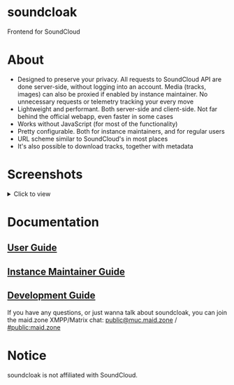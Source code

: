 # soundcloak
Frontend for SoundCloud

# About
- Designed to preserve your privacy. All requests to SoundCloud API are done server-side, without logging into an account. Media (tracks, images) can also be proxied if enabled by instance maintainer. No unnecessary requests or telemetry tracking your every move
- Lightweight and performant. Both server-side and client-side. Not far behind the official webapp, even faster in some cases
- Works without JavaScript (for most of the functionality)
- Pretty configurable. Both for instance maintainers, and for regular users
- URL scheme similar to SoundCloud's in most places
- It's also possible to download tracks, together with metadata

# Screenshots
<details>
<summary>Click to view</summary>

![Main page](docs/screenshots/1.png)
!["soundcloud" profile page. The description is expanded. GetWebProfiles is enabled in backend](docs/screenshots/2.png)
!["soundcloud/upload-your-first-track" track page. ShowAudio is enabled, Player is Restream and Streaming audio is "best" in frontend](docs/screenshots/3.png)
</details>

# Documentation
## [User Guide](docs/USER_GUIDE.md)
## [Instance Maintainer Guide](docs/INSTANCE_GUIDE.md)
## [Development Guide](docs/DEV_GUIDE.md)

If you have any questions, or just wanna talk about soundcloak, you can join the maid.zone XMPP/Matrix chat: [public@muc.maid.zone](xmpp:public@muc.maid.zone?join) / [#public:maid.zone](https://matrix.to/#/#public:maid.zone)

# Notice
soundcloak is not affiliated with SoundCloud.